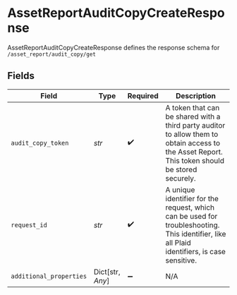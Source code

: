 # AssetReportAuditCopyCreateResponse

AssetReportAuditCopyCreateResponse defines the response schema for `/asset_report/audit_copy/get`


## Fields

| Field                                                                                                                                           | Type                                                                                                                                            | Required                                                                                                                                        | Description                                                                                                                                     |
| ----------------------------------------------------------------------------------------------------------------------------------------------- | ----------------------------------------------------------------------------------------------------------------------------------------------- | ----------------------------------------------------------------------------------------------------------------------------------------------- | ----------------------------------------------------------------------------------------------------------------------------------------------- |
| `audit_copy_token`                                                                                                                              | *str*                                                                                                                                           | :heavy_check_mark:                                                                                                                              | A token that can be shared with a third party auditor to allow them to obtain access to the Asset Report. This token should be stored securely. |
| `request_id`                                                                                                                                    | *str*                                                                                                                                           | :heavy_check_mark:                                                                                                                              | A unique identifier for the request, which can be used for troubleshooting. This identifier, like all Plaid identifiers, is case sensitive.     |
| `additional_properties`                                                                                                                         | Dict[str, *Any*]                                                                                                                                | :heavy_minus_sign:                                                                                                                              | N/A                                                                                                                                             |